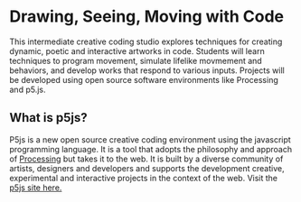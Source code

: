 <h1>Drawing, Seeing, Moving with Code</h1>

This intermediate creative coding studio explores techniques for creating dynamic, poetic and interactive artworks in code. Students will learn techniques to program movement, simulate lifelike movmement and behaviors, and develop works that respond to various inputs. Projects will be developed using open source software environments like Processing and p5.js.

<h2>What is p5js?</h2>
P5js is a new open source creative coding environment using the javascript programming language. It is a tool that adopts the philosophy and approach of <a href="https://processing.org/">Processing</a> but takes it to the web. It is built by a diverse community of artists, designers and developers and supports the development creative, experimental and interactive projects in the context of the web. Visit the <a href="http://p5js.org/">p5js site here.</a>

